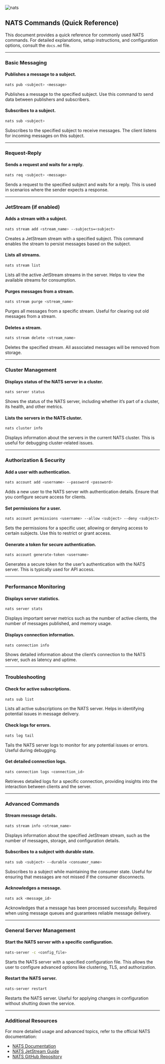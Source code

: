 
![nats](https://upload.wikimedia.org/wikipedia/en/4/4c/NATS_logo.svg)

## NATS Commands (Quick Reference)

This document provides a quick reference for commonly used NATS commands. For detailed explanations, setup instructions, and configuration options, consult the `docs.md` file.

---

### **Basic Messaging**

#### Publishes a message to a subject.

```bash
nats pub <subject> <message>
```

Publishes a message to the specified subject. Use this command to send data between publishers and subscribers.

#### Subscribes to a subject.

```bash
nats sub <subject>
```

Subscribes to the specified subject to receive messages. The client listens for incoming messages on this subject.

---

### **Request-Reply**

#### Sends a request and waits for a reply.

```bash
nats req <subject> <message>
```

Sends a request to the specified subject and waits for a reply. This is used in scenarios where the sender expects a response.

---

### **JetStream (if enabled)**

#### Adds a stream with a subject.

```bash
nats stream add <stream_name> --subjects=<subject>
```

Creates a JetStream stream with a specified subject. This command enables the stream to persist messages based on the subject.

#### Lists all streams.

```bash
nats stream list
```

Lists all the active JetStream streams in the server. Helps to view the available streams for consumption.

#### Purges messages from a stream.

```bash
nats stream purge <stream_name>
```

Purges all messages from a specific stream. Useful for clearing out old messages from a stream.

#### Deletes a stream.

```bash
nats stream delete <stream_name>
```

Deletes the specified stream. All associated messages will be removed from storage.

---

### **Cluster Management**

#### Displays status of the NATS server in a cluster.

```bash
nats server status
```

Shows the status of the NATS server, including whether it’s part of a cluster, its health, and other metrics.

#### Lists the servers in the NATS cluster.

```bash
nats cluster info
```

Displays information about the servers in the current NATS cluster. This is useful for debugging cluster-related issues.

---

### **Authorization & Security**

#### Add a user with authentication.

```bash
nats account add <username> --password <password>
```

Adds a new user to the NATS server with authentication details. Ensure that you configure secure access for clients.

#### Set permissions for a user.

```bash
nats account permissions <username> --allow <subject> --deny <subject>
```

Sets the permissions for a specific user, allowing or denying access to certain subjects. Use this to restrict or grant access.

#### Generate a token for secure authentication.

```bash
nats account generate-token <username>
```

Generates a secure token for the user’s authentication with the NATS server. This is typically used for API access.

---

### **Performance Monitoring**

#### Displays server statistics.

```bash
nats server stats
```

Displays important server metrics such as the number of active clients, the number of messages published, and memory usage.

#### Displays connection information.

```bash
nats connection info
```

Shows detailed information about the client’s connection to the NATS server, such as latency and uptime.

---

### **Troubleshooting**

#### Check for active subscriptions.

```bash
nats sub list
```

Lists all active subscriptions on the NATS server. Helps in identifying potential issues in message delivery.

#### Check logs for errors.

```bash
nats log tail
```

Tails the NATS server logs to monitor for any potential issues or errors. Useful during debugging.

#### Get detailed connection logs.

```bash
nats connection logs <connection_id>
```

Retrieves detailed logs for a specific connection, providing insights into the interaction between clients and the server.

---

### **Advanced Commands**

#### Stream message details.

```bash
nats stream info <stream_name>
```

Displays information about the specified JetStream stream, such as the number of messages, storage, and configuration details.

#### Subscribes to a subject with durable state.

```bash
nats sub <subject> --durable <consumer_name>
```

Subscribes to a subject while maintaining the consumer state. Useful for ensuring that messages are not missed if the consumer disconnects.

#### Acknowledges a message.

```bash
nats ack <message_id>
```

Acknowledges that a message has been processed successfully. Required when using message queues and guarantees reliable message delivery.

---

### **General Server Management**

#### Start the NATS server with a specific configuration.

```bash
nats-server -c <config_file>
```

Starts the NATS server with a specified configuration file. This allows the user to configure advanced options like clustering, TLS, and authorization.

#### Restart the NATS server.

```bash
nats-server restart
```

Restarts the NATS server. Useful for applying changes in configuration without shutting down the service.

---

### **Additional Resources**

For more detailed usage and advanced topics, refer to the official NATS documentation:

* [NATS Documentation](https://docs.nats.io/)
* [NATS JetStream Guide](https://docs.nats.io/nats-concepts/jetstream/)
* [NATS GitHub Repository](https://github.com/nats-io/nats-server)

